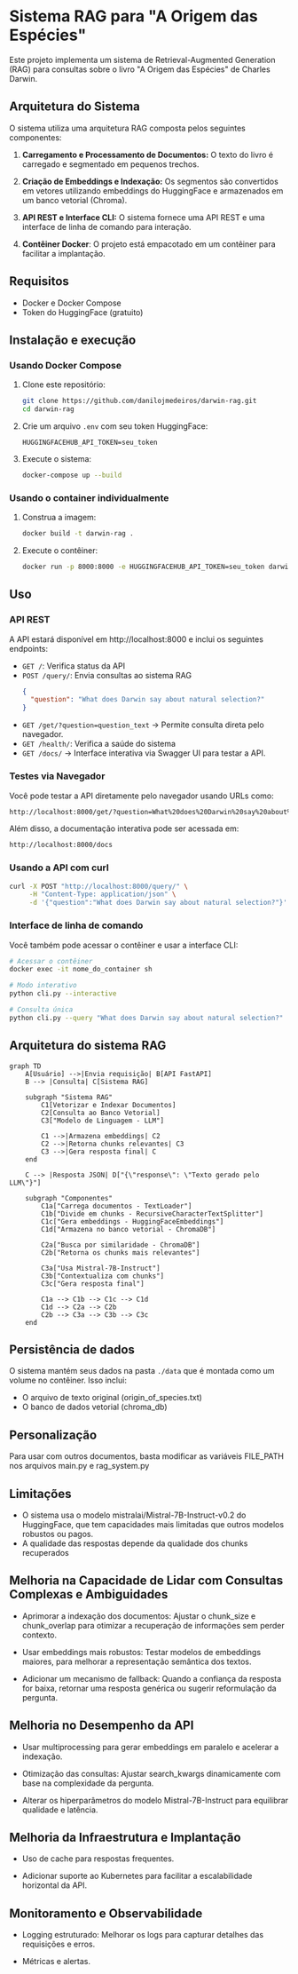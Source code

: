 # Sistema RAG para "A Origem das Espécies"

Este projeto implementa um sistema de Retrieval-Augmented Generation (RAG) para consultas sobre o livro "A Origem das Espécies" de Charles Darwin.

## Arquitetura do Sistema

O sistema utiliza uma arquitetura RAG composta pelos seguintes componentes:

1. **Carregamento e Processamento de Documentos:** O texto do livro é carregado e segmentado em pequenos trechos.

2. **Criação de Embeddings e Indexação:** Os segmentos são convertidos em vetores utilizando embeddings do HuggingFace e armazenados em um banco vetorial (Chroma).

3. **API REST e Interface CLI:** O sistema fornece uma API REST e uma interface de linha de comando para interação.

4. **Contêiner Docker**: O projeto está empacotado em um contêiner para facilitar a implantação.

## Requisitos

- Docker e Docker Compose
- Token do HuggingFace (gratuito)

## Instalação e execução

### Usando Docker Compose

1. Clone este repositório:
   ```bash
   git clone https://github.com/danilojmedeiros/darwin-rag.git
   cd darwin-rag
   ```

2. Crie um arquivo `.env` com seu token HuggingFace:
   ```
   HUGGINGFACEHUB_API_TOKEN=seu_token
   ```

3. Execute o sistema:
   ```bash
   docker-compose up --build
   ```

### Usando o container individualmente

1. Construa a imagem:
   ```bash
   docker build -t darwin-rag .
   ```

2. Execute o contêiner:
   ```bash
   docker run -p 8000:8000 -e HUGGINGFACEHUB_API_TOKEN=seu_token darwin-rag
   ```

## Uso

### API REST
A API estará disponível em http://localhost:8000 e inclui os seguintes endpoints:

- `GET /`: Verifica status da API
- `POST /query/`: Envia consultas ao sistema RAG
  ```json
  {
    "question": "What does Darwin say about natural selection?"
  }
  ```
- `GET /get/?question=question_text` → Permite consulta direta pelo navegador.
- `GET /health/`: Verifica a saúde do sistema
- `GET /docs/` → Interface interativa via Swagger UI para testar a API.

### Testes via Navegador

Você pode testar a API diretamente pelo navegador usando URLs como:
```bash
http://localhost:8000/get/?question=What%20does%20Darwin%20say%20about%20select%20natural?
```

Além disso, a documentação interativa pode ser acessada em:
```bash
http://localhost:8000/docs
```

### Usando a API com curl

```bash
curl -X POST "http://localhost:8000/query/" \
     -H "Content-Type: application/json" \
     -d '{"question":"What does Darwin say about natural selection?"}'
```

### Interface de linha de comando

Você também pode acessar o contêiner e usar a interface CLI:

```bash
# Acessar o contêiner
docker exec -it nome_do_container sh

# Modo interativo
python cli.py --interactive

# Consulta única
python cli.py --query "What does Darwin say about natural selection?"
```
## Arquitetura do sistema RAG

```mermaid
graph TD
    A[Usuário] -->|Envia requisição| B[API FastAPI]
    B --> |Consulta| C[Sistema RAG]
    
    subgraph "Sistema RAG"
        C1[Vetorizar e Indexar Documentos] 
        C2[Consulta ao Banco Vetorial]
        C3["Modelo de Linguagem - LLM"]
        
        C1 -->|Armazena embeddings| C2
        C2 -->|Retorna chunks relevantes| C3
        C3 -->|Gera resposta final| C
    end

    C --> |Resposta JSON| D["{\"response\": \"Texto gerado pelo LLM\"}"]
    
    subgraph "Componentes"
        C1a["Carrega documentos - TextLoader"]
        C1b["Divide em chunks - RecursiveCharacterTextSplitter"]
        C1c["Gera embeddings - HuggingFaceEmbeddings"]
        C1d["Armazena no banco vetorial - ChromaDB"]
        
        C2a["Busca por similaridade - ChromaDB"]
        C2b["Retorna os chunks mais relevantes"]
        
        C3a["Usa Mistral-7B-Instruct"]
        C3b["Contextualiza com chunks"]
        C3c["Gera resposta final"]
        
        C1a --> C1b --> C1c --> C1d
        C1d --> C2a --> C2b
        C2b --> C3a --> C3b --> C3c
    end
```

## Persistência de dados

O sistema mantém seus dados na pasta `./data` que é montada como um volume no contêiner. Isso inclui:
- O arquivo de texto original (origin_of_species.txt)
- O banco de dados vetorial (chroma_db)

## Personalização

Para usar com outros documentos, basta modificar as variáveis FILE_PATH nos arquivos main.py e rag_system.py

## Limitações

- O sistema usa o modelo mistralai/Mistral-7B-Instruct-v0.2 do HuggingFace, que tem capacidades mais limitadas que outros modelos robustos ou pagos.
- A qualidade das respostas depende da qualidade dos chunks recuperados

##  Melhoria na Capacidade de Lidar com Consultas Complexas e Ambiguidades
- Aprimorar a indexação dos documentos: Ajustar o chunk_size e chunk_overlap para otimizar a recuperação de informações sem perder contexto.

- Usar embeddings mais robustos: Testar modelos de embeddings maiores, para melhorar a representação semântica dos textos.

- Adicionar um mecanismo de fallback: Quando a confiança da resposta for baixa, retornar uma resposta genérica ou sugerir reformulação da pergunta.

## Melhoria no Desempenho da API
- Usar multiprocessing para gerar embeddings em paralelo e acelerar a indexação.

- Otimização das consultas: Ajustar search_kwargs dinamicamente com base na complexidade da pergunta.

- Alterar os hiperparâmetros do modelo Mistral-7B-Instruct para equilibrar qualidade e latência.

## Melhoria da Infraestrutura e Implantação
- Uso de cache para respostas frequentes.

- Adicionar suporte ao Kubernetes para facilitar a escalabilidade horizontal da API.

## Monitoramento e Observabilidade
- Logging estruturado: Melhorar os logs para capturar detalhes das requisições e erros.

- Métricas e alertas.